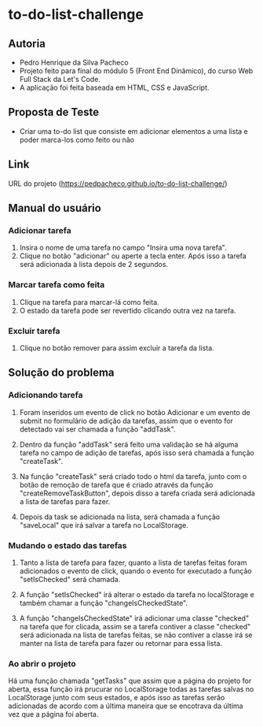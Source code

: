 # to-do-list-challenge

## Autoria
- Pedro Henrique da Silva Pacheco
- Projeto feito para final do módulo 5 (Front End Dinâmico), do curso Web Full Stack da Let's Code.
- A aplicação foi feita baseada em HTML, CSS e JavaScript.

## Proposta de Teste

- Criar uma to-do list que consiste em adicionar elementos a uma lista e poder marca-los como feito ou não


## Link
URL do projeto (https://pedpacheco.github.io/to-do-list-challenge/)

## Manual do usuário

### Adicionar tarefa 
1. Insira o nome de uma tarefa no campo "Insira uma nova tarefa".
2. Clique no botão "adicionar" ou aperte a tecla enter. Após isso a tarefa será adicionada à lista depois de 2 segundos.

### Marcar tarefa como feita
1. Clique na tarefa para marcar-lá como feita.
2. O estado da tarefa pode ser revertido clicando outra vez na tarefa.

### Excluir tarefa
1. Clique no botão remover para assim excluir a tarefa da lista. 


## Solução do problema

### Adicionando tarefa 
1. Foram inseridos um evento de click no botão Adicionar e um evento de submit no formulário de adição da tarefas, assim que o evento for detectado vai ser chamada a função "addTask".

2. Dentro da função "addTask" será feito uma validação se há alguma tarefa no campo de adição de tarefas, após isso será chamada a função "createTask".

3. Na função "createTask" será criado todo o html da tarefa, junto com o botão de remoção de tarefa que é criado através da função "createRemoveTaskButton", depois disso a tarefa criada será adicionada a lista de tarefas para fazer.

4. Depois da task se adicionada na lista, será chamada a função "saveLocal" que irá salvar a tarefa no LocalStorage.

### Mudando o estado das tarefas
1. Tanto a lista de tarefa para fazer, quanto a lista de tarefas feitas foram adicionados o evento de click, quando o evento for executado a função "setIsChecked" será chamada.

2. A função "setIsChecked" irá alterar o estado da tarefa no localStorage e também chamar a função "changeIsCheckedState".

3. A função "changeIsCheckedState" irá adicionar uma classe "checked" na tarefa que for clicada, assim se a tarefa contiver a classe "checked" será adicionada na lista de tarefas feitas, se não contiver a classe irá se manter na lista de tarefa para fazer ou retornar para essa lista.

### Ao abrir o projeto
Há uma função chamada "getTasks" que assim que a página do projeto for aberta, essa função irá prucurar no LocalStorage todas as tarefas salvas no LocalStorage junto com seus estados, e após isso as tarefas serão adicionadas de acordo com a última maneira que se encotrava da última vez que a página foi aberta.